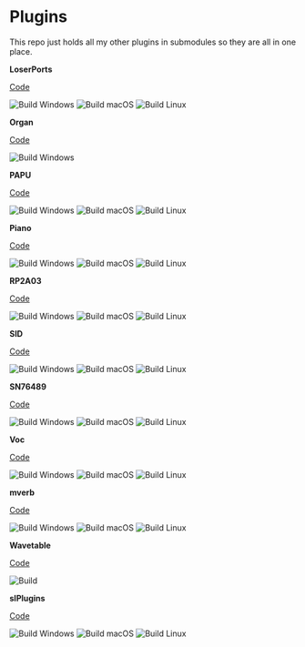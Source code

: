# Plugins

This repo just holds all my other plugins in submodules so they are all in one place.

**LoserPorts**

[Code](https://github.com/FigBug/LoserPorts)

![Build Windows](https://github.com/FigBug/LoserPorts/workflows/Build%20Windows/badge.svg "Build Windows") ![Build macOS](https://github.com/FigBug/LoserPorts/workflows/Build%20macOS/badge.svg "Build macOS") ![Build Linux](https://github.com/FigBug/LoserPorts/workflows/Build%20Linux/badge.svg "Build Linux")

**Organ**

[Code](https://github.com/FigBug/Organ)

![Build Windows](https://github.com/FigBug/Organ/workflows/Build/badge.svg "Build") 

**PAPU**

[Code](https://github.com/FigBug/PAPU)

![Build Windows](https://github.com/FigBug/PAPU/workflows/Build%20Windows/badge.svg "Build Windows") ![Build macOS](https://github.com/FigBug/PAPU/workflows/Build%20macOS/badge.svg "Build macOS") ![Build Linux](https://github.com/FigBug/PAPU/workflows/Build%20Linux/badge.svg "Build Linux")

**Piano**

[Code](https://github.com/FigBug/Piano)

![Build Windows](https://github.com/FigBug/Piano/workflows/Build%20Windows/badge.svg "Build Windows") ![Build macOS](https://github.com/FigBug/Piano/workflows/Build%20macOS/badge.svg "Build macOS") ![Build Linux](https://github.com/FigBug/Piano/workflows/Build%20Linux/badge.svg "Build Linux")

**RP2A03**

[Code](https://github.com/FigBug/RP2A03)

![Build Windows](https://github.com/FigBug/RP2A03/workflows/Build%20Windows/badge.svg "Build Windows") ![Build macOS](https://github.com/FigBug/RP2A03/workflows/Build%20macOS/badge.svg "Build macOS") ![Build Linux](https://github.com/FigBug/RP2A03/workflows/Build%20Linux/badge.svg "Build Linux")

**SID**

[Code](https://github.com/FigBug/SID)

![Build Windows](https://github.com/FigBug/SID/workflows/Build%20Windows/badge.svg "Build Windows") ![Build macOS](https://github.com/FigBug/SID/workflows/Build%20macOS/badge.svg "Build macOS") ![Build Linux](https://github.com/FigBug/SID/workflows/Build%20Linux/badge.svg "Build Linux")

**SN76489**

[Code](https://github.com/FigBug/SN76489)

![Build Windows](https://github.com/FigBug/SN76489/workflows/Build%20Windows/badge.svg "Build Windows") ![Build macOS](https://github.com/FigBug/SN76489/workflows/Build%20macOS/badge.svg "Build macOS") ![Build Linux](https://github.com/FigBug/SN76489/workflows/Build%20Linux/badge.svg "Build Linux")

**Voc**

[Code](https://github.com/FigBug/Voc)

![Build Windows](https://github.com/FigBug/Voc/workflows/Build%20Windows/badge.svg "Build Windows") ![Build macOS](https://github.com/FigBug/Voc/workflows/Build%20macOS/badge.svg "Build macOS") ![Build Linux](https://github.com/FigBug/Voc/workflows/Build%20Linux/badge.svg "Build Linux")

**mverb**

[Code](https://github.com/FigBug/mverb)

![Build Windows](https://github.com/FigBug/mverb/workflows/Build%20Windows/badge.svg "Build Windows") ![Build macOS](https://github.com/FigBug/mverb/workflows/Build%20macOS/badge.svg "Build macOS") ![Build Linux](https://github.com/FigBug/mverb/workflows/Build%20Linux/badge.svg "Build Linux")

**Wavetable**

[Code](https://github.com/FigBug/Wavetable)

![Build](https://github.com/FigBug/Wavetable/workflows/Build/badge.svg)

**slPlugins**

[Code](https://github.com/FigBug/slPlugins)

![Build Windows](https://github.com/FigBug/slPlugins/workflows/Build%20Windows/badge.svg "Build Windows") ![Build macOS](https://github.com/FigBug/slPlugins/workflows/Build%20macOS/badge.svg "Build macOS") ![Build Linux](https://github.com/FigBug/slPlugins/workflows/Build%20Linux/badge.svg "Build Linux")
